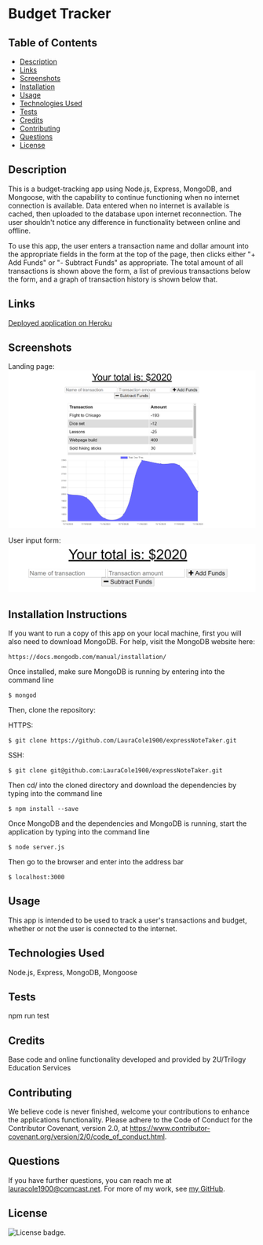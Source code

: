 # Budget Tracker

## Table of Contents

* [Description](#description)
* [Links](#links)
* [Screenshots](#screenshots)
* [Installation](#installation)
* [Usage](#usage)
* [Technologies Used](#technologies)
* [Tests](#tests)
* [Credits](#credits)
* [Contributing](#contributing)
* [Questions](#questions)
* [License](#license)

## Description

This is a budget-tracking app using Node.js, Express, MongoDB, and Mongoose, with the capability to continue functioning when no internet connection is available. Data entered when no internet is available is cached, then uploaded to the database upon internet reconnection. The user shouldn't notice any difference in functionality between online and offline.

To use this app, the user enters a transaction name and dollar amount into the appropriate fields in the form at the top of the page, then clicks either "+ Add Funds" or "- Subtract Funds" as appropriate. The total amount of all transactions is shown above the form, a list of previous transactions below the form, and a graph of transaction history is shown below that.

## Links

[Deployed application on Heroku](https://cryptic-cliffs-84728.herokuapp.com/)

## Screenshots

Landing page:
![Landing page:](public/assets/landing-page-screenshot.png)

User input form:
![User input form](public/assets/user-input-form-screenshot.png)

## Installation Instructions

If you want to run a copy of this app on your local machine, first you will also need to download MongoDB. For help, visit the MongoDB website here:
```
https://docs.mongodb.com/manual/installation/
```

Once installed, make sure MongoDB is running by entering into the command line
```
$ mongod
```

Then, clone the repository:

HTTPS:
```
$ git clone https://github.com/LauraCole1900/expressNoteTaker.git
```

SSH:
```
$ git clone git@github.com:LauraCole1900/expressNoteTaker.git
```

Then cd/ into the cloned directory and download the dependencies by typing into the command line
```
$ npm install --save
```

Once MongoDB and the dependencies and MongoDB is running, start the application by typing into the command line
```
$ node server.js
```

Then go to the browser and enter into the address bar
```
$ localhost:3000
```

## Usage

This app is intended to be used to track a user's transactions and budget, whether or not the user is connected to the internet.

## Technologies Used

Node.js, Express, MongoDB, Mongoose

## Tests

npm run test

## Credits

Base code and online functionality developed and provided by 2U/Trilogy Education Services

## Contributing

We believe code is never finished, welcome your contributions to enhance the applications functionality. Please adhere to the Code of Conduct for the Contributor Covenant, version 2.0, at https://www.contributor-covenant.org/version/2/0/code_of_conduct.html.

## Questions

If you have further questions, you can reach me at lauracole1900@comcast.net. For more of my work, see [my GitHub](https://github.com/LauraCole1900).

## License

![License badge](https://img.shields.io/badge/license-MIT-brightgreen).
